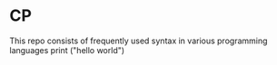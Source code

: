 # CP
This repo consists of frequently used syntax in various programming languages 
print ("hello world")
